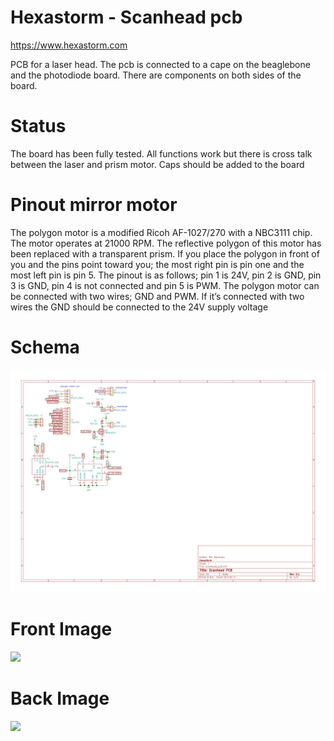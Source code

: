 Hexastorm - Scanhead pcb
========================================

https://www.hexastorm.com

PCB for a laser head. The pcb is connected to a cape on the beaglebone and the photodiode board.
There are components on both sides of the board.

# Status
The board has been fully tested. All functions work but there is cross talk between the laser and prism motor.
Caps should be added to the board

# Pinout mirror motor
The polygon motor is a modified Ricoh AF-1027/270 with a NBC3111 chip. The motor operates at
21000 RPM. The reflective polygon of this motor has been replaced with a
transparent prism. If you place the polygon in front of you and the pins point
toward you; the most right pin is pin one and the most left pin is pin 5. The
pinout is as follows; pin 1 is 24V, pin 2 is GND, pin 3 is GND, pin 4 is not
connected and pin 5 is PWM. The polygon motor can be connected with two
wires; GND and PWM. If it’s connected with two wires the GND should be
connected to the 24V supply voltage

# Schema
![](./images/scanhead_pcb.svg)
# Front Image
![](https://cdn.hackaday.io/images/8236961564575928556.jpg)
# Back Image
![](https://cdn.hackaday.io/images/6779841564575963046.jpg)
